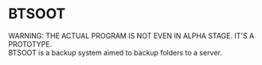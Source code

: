 # BTSOOT
WARNING: THE ACTUAL PROGRAM IS NOT EVEN IN ALPHA STAGE. IT'S A PROTOTYPE.  
BTSOOT is a backup system aimed to backup folders to a server.
